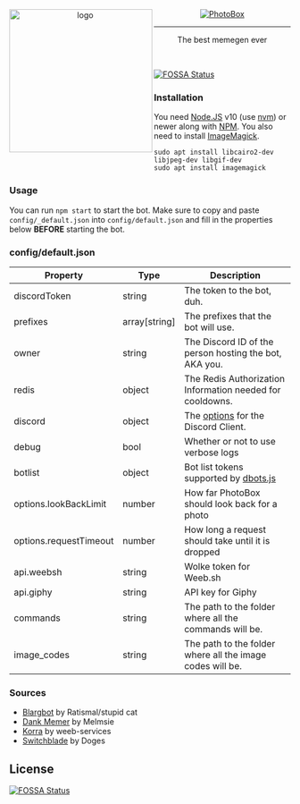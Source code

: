<div align="center">
  <img src="https://awau.moe/bb03c2.png" alt="logo" align="left" width=256>
  <a href="https://discordbots.org/bot/284134563381248000" >
    <img src="https://discordbots.org/api/widget/284134563381248000.svg" alt="PhotoBox" />
  </a>
  <hr>
  <p>The best memegen ever</p>
</div>
<br>

[![FOSSA Status](https://app.fossa.io/api/projects/git%2Bgithub.com%2FSnazzah%2FPhotoBox.svg?type=shield)](https://app.fossa.io/projects/git%2Bgithub.com%2FSnazzah%2FPhotoBox?ref=badge_shield)


### Installation
You need [Node.JS](https://nodejs.org/) v10 (use [nvm](https://github.com/nvm-sh/nvm/blob/master/README.md)) or newer along with [NPM](https://npmjs.com). 
You also need to install [ImageMagick](http://www.imagemagick.org/).
```
sudo apt install libcairo2-dev libjpeg-dev libgif-dev
sudo apt install imagemagick
```

### Usage
You can run `npm start` to start the bot.
Make sure to copy and paste `config/_default.json` into `config/default.json` and fill in the properties below **BEFORE** starting the bot.

### config/default.json
| Property | Type | Description |
| -------- | ---- | ----------- |
| discordToken | string | The token to the bot, duh. |
| prefixes | array[string] | The prefixes that the bot will use. |
| owner | string | The Discord ID of the person hosting the bot, AKA you. |
| redis | object | The Redis Authorization Information needed for cooldowns. |
| discord | object | The [options](https://discord.js.org/#/docs/main/stable/typedef/ClientOptions) for the Discord Client. |
| debug | bool | Whether or not to use verbose logs |
| botlist | object | Bot list tokens supported by [dbots.js](https://github.com/Snazzah/dbots.js) |
| options.lookBackLimit | number | How far PhotoBox should look back for a photo |
| options.requestTimeout | number | How long a request should take until it is dropped |
| api.weebsh | string | Wolke token for Weeb.sh |
| api.giphy | string | API key for Giphy |
| commands | string | The path to the folder where all the commands will be. |
| image_codes | string | The path to the folder where all the image codes will be. |

### Sources
- [Blargbot](https://github.com/Ratismal/blargbot) by Ratismal/stupid cat
- [Dank Memer](https://github.com/DankMemer) by Melmsie
- [Korra](https://github.com/weeb-services/korra) by weeb-services
- [Switchblade](https://github.com/SwitchbladeBot/switchblade) by Doges

## License
[![FOSSA Status](https://app.fossa.io/api/projects/git%2Bgithub.com%2FSnazzah%2FPhotoBox.svg?type=large)](https://app.fossa.io/projects/git%2Bgithub.com%2FSnazzah%2FPhotoBox?ref=badge_large)
